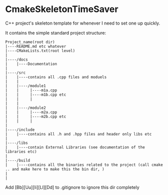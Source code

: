 # CmakeSkeletonTimeSaver
C++ project's skeleton template for whenever I need to set one up quickly.

It contains the simple standard project structure:

	Project_name(root dir)
	|----README.md etc whatever
	|----CMakeLists.txt(root level)
	|
	|----/docs
	|    |----Documentation		
	|
	|----/src
	|    |----contains all .cpp files and moduels 	
	|    |
	|    |----/module1
	|    |     |----m1a.cpp
	|    |     |----m1b.cpp etc
	|    |     |
	|    |
	|    |----/module2
	|    |     |----m2a.cpp
	|    |     |----m2b.cpp etc
	|    |     |
	| 
	|----/include
	|    |----contains all .h and .hpp files and header only libs etc
	|    
	|----/libs    
	|    |----contain External Libraries (see documentation of the libraries etc)
	|         
	|----/build
	|    |----contains all the binaries related to the project (call cmake .. and make here to make this the bin dir, )	
	|
	|     
	
	
	
Add [Bb][Uu][Ii][Ll][Dd] to .gitignore to ignore this dir completely
